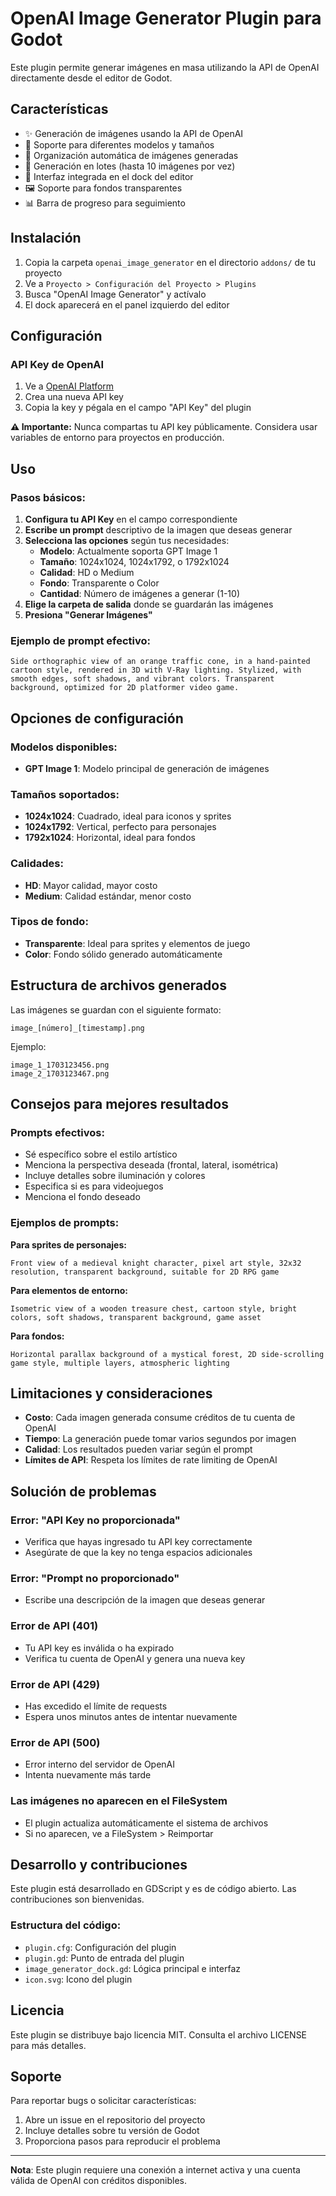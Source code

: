 # OpenAI Image Generator Plugin para Godot

Este plugin permite generar imágenes en masa utilizando la API de OpenAI directamente desde el editor de Godot.

## Características

- ✨ Generación de imágenes usando la API de OpenAI
- 🎨 Soporte para diferentes modelos y tamaños
- 📁 Organización automática de imágenes generadas
- 🔄 Generación en lotes (hasta 10 imágenes por vez)
- 🎯 Interfaz integrada en el dock del editor
- 🖼️ Soporte para fondos transparentes
- 📊 Barra de progreso para seguimiento

## Instalación

1. Copia la carpeta `openai_image_generator` en el directorio `addons/` de tu proyecto
2. Ve a `Proyecto > Configuración del Proyecto > Plugins`
3. Busca "OpenAI Image Generator" y actívalo
4. El dock aparecerá en el panel izquierdo del editor

## Configuración

### API Key de OpenAI

1. Ve a [OpenAI Platform](https://platform.openai.com/api-keys)
2. Crea una nueva API key
3. Copia la key y pégala en el campo "API Key" del plugin

**⚠️ Importante:** Nunca compartas tu API key públicamente. Considera usar variables de entorno para proyectos en producción.

## Uso

### Pasos básicos:

1. **Configura tu API Key** en el campo correspondiente
2. **Escribe un prompt** descriptivo de la imagen que deseas generar
3. **Selecciona las opciones** según tus necesidades:
   - **Modelo**: Actualmente soporta GPT Image 1
   - **Tamaño**: 1024x1024, 1024x1792, o 1792x1024
   - **Calidad**: HD o Medium
   - **Fondo**: Transparente o Color
   - **Cantidad**: Número de imágenes a generar (1-10)
4. **Elige la carpeta de salida** donde se guardarán las imágenes
5. **Presiona "Generar Imágenes"**

### Ejemplo de prompt efectivo:

```
Side orthographic view of an orange traffic cone, in a hand-painted cartoon style, rendered in 3D with V-Ray lighting. Stylized, with smooth edges, soft shadows, and vibrant colors. Transparent background, optimized for 2D platformer video game.
```

## Opciones de configuración

### Modelos disponibles:
- **GPT Image 1**: Modelo principal de generación de imágenes

### Tamaños soportados:
- **1024x1024**: Cuadrado, ideal para iconos y sprites
- **1024x1792**: Vertical, perfecto para personajes
- **1792x1024**: Horizontal, ideal para fondos

### Calidades:
- **HD**: Mayor calidad, mayor costo
- **Medium**: Calidad estándar, menor costo

### Tipos de fondo:
- **Transparente**: Ideal para sprites y elementos de juego
- **Color**: Fondo sólido generado automáticamente

## Estructura de archivos generados

Las imágenes se guardan con el siguiente formato:
```
image_[número]_[timestamp].png
```

Ejemplo:
```
image_1_1703123456.png
image_2_1703123467.png
```

## Consejos para mejores resultados

### Prompts efectivos:
- Sé específico sobre el estilo artístico
- Menciona la perspectiva deseada (frontal, lateral, isométrica)
- Incluye detalles sobre iluminación y colores
- Especifica si es para videojuegos
- Menciona el fondo deseado

### Ejemplos de prompts:

**Para sprites de personajes:**
```
Front view of a medieval knight character, pixel art style, 32x32 resolution, transparent background, suitable for 2D RPG game
```

**Para elementos de entorno:**
```
Isometric view of a wooden treasure chest, cartoon style, bright colors, soft shadows, transparent background, game asset
```

**Para fondos:**
```
Horizontal parallax background of a mystical forest, 2D side-scrolling game style, multiple layers, atmospheric lighting
```

## Limitaciones y consideraciones

- **Costo**: Cada imagen generada consume créditos de tu cuenta de OpenAI
- **Tiempo**: La generación puede tomar varios segundos por imagen
- **Calidad**: Los resultados pueden variar según el prompt
- **Límites de API**: Respeta los límites de rate limiting de OpenAI

## Solución de problemas

### Error: "API Key no proporcionada"
- Verifica que hayas ingresado tu API key correctamente
- Asegúrate de que la key no tenga espacios adicionales

### Error: "Prompt no proporcionado"
- Escribe una descripción de la imagen que deseas generar

### Error de API (401)
- Tu API key es inválida o ha expirado
- Verifica tu cuenta de OpenAI y genera una nueva key

### Error de API (429)
- Has excedido el límite de requests
- Espera unos minutos antes de intentar nuevamente

### Error de API (500)
- Error interno del servidor de OpenAI
- Intenta nuevamente más tarde

### Las imágenes no aparecen en el FileSystem
- El plugin actualiza automáticamente el sistema de archivos
- Si no aparecen, ve a FileSystem > Reimportar

## Desarrollo y contribuciones

Este plugin está desarrollado en GDScript y es de código abierto. Las contribuciones son bienvenidas.

### Estructura del código:
- `plugin.cfg`: Configuración del plugin
- `plugin.gd`: Punto de entrada del plugin
- `image_generator_dock.gd`: Lógica principal e interfaz
- `icon.svg`: Icono del plugin

## Licencia

Este plugin se distribuye bajo licencia MIT. Consulta el archivo LICENSE para más detalles.

## Soporte

Para reportar bugs o solicitar características:
1. Abre un issue en el repositorio del proyecto
2. Incluye detalles sobre tu versión de Godot
3. Proporciona pasos para reproducir el problema

---

**Nota**: Este plugin requiere una conexión a internet activa y una cuenta válida de OpenAI con créditos disponibles.